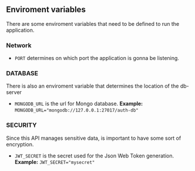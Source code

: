 ## Enviroment variables
There are some enviroment variables that need to be defined to run the application. 

### Network

- `PORT` determines on which port the application is gonna be listening.

### DATABASE
There is also an enviroment variable that determines the location of the db-server

- `MONGODB_URL` is the url for Mongo database. **Example:** `MONGODB_URL="mongodb://127.0.0.1:27017/auth-db"`
 
### SECURITY
Since this API manages sensitive data, is important to have some sort of encryption. 

- `JWT_SECRET` is the secret used for the Json Web Token generation. **Example:** `JWT_SECRET="mysecret"`
